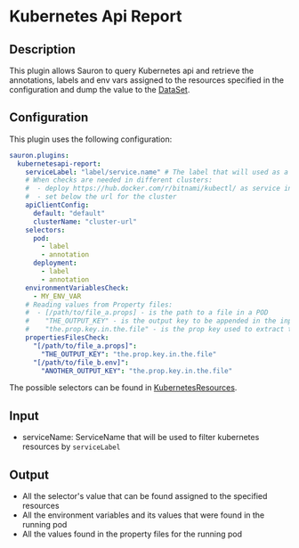 # Kubernetes Api Report

## Description

This plugin allows Sauron to query Kubernetes api and retrieve the annotations, labels and env vars assigned
to the resources specified in the configuration and dump the value to the 
[DataSet](https://github.com/freenowtech/sauron/blob/main/sauron-core/src/main/java/com/freenow/sauron/model/DataSet.java).

## Configuration

This plugin uses the following configuration:

```yaml
sauron.plugins:
  kubernetesapi-report:
    serviceLabel: "label/service.name" # The label that will used as a selector to find the resource by serviceName
    # When checks are needed in different clusters:
    #  - deploy https://hub.docker.com/r/bitnami/kubectl/ as service in the desired cluster
    #  - set below the url for the cluster     
    apiClientConfig:
      default: "default"
      clusterName: "cluster-url"
    selectors:
      pod:
        - label
        - annotation
      deployment:
        - label
        - annotation
    environmentVariablesCheck:
      - MY_ENV_VAR
    # Reading values from Property files:
    #  - [/path/to/file_a.props] - is the path to a file in a POD 
    #    "THE_OUTPUT_KEY" - is the output key to be appended in the input dataset
    #    "the.prop.key.in.the.file" - is the prop key used to extract the value from the property file.  
    propertiesFilesCheck:
      "[/path/to/file_a.props]":
        "THE_OUTPUT_KEY": "the.prop.key.in.the.file"
      "[/path/to/file_b.env]":
        "ANOTHER_OUTPUT_KEY": "the.prop.key.in.the.file"
```

The possible selectors can be found in
[KubernetesResources](https://github.com/freenowtech/sauron/blob/main/plugins/kubernetesapi-report/src/main/java/com/freenow/sauron/plugins/utils/KubernetesResources.java#L5).

## Input

- serviceName: ServiceName that will be used to filter kubernetes resources by `serviceLabel`

## Output

- All the selector's value that can be found assigned to the specified resources
- All the environment variables and its values that were found in the running pod
- All the values found in the property files for the running pod